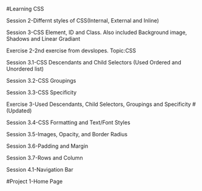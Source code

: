 #Learning CSS
 
Session 2-Differnt styles of CSS(Internal, External and Inline)

Session 3-CSS Element, ID and Class. Also included Background image, Shadows and Linear Gradiant

Exercise 2-2nd exercise from devslopes. Topic:CSS

Session 3.1-CSS Descendants and Child Selectors (Used Ordered and Unordered list)

Session 3.2-CSS Groupings

Session 3.3-CSS Specificity

Exercise 3-Used Descendants, Child Selectors, Groupings and Specificity #(Updated)

Session 3.4-CSS Formatting and Text/Font Styles

Session 3.5-Images, Opacity, and Border Radius

Session 3.6-Padding and Margin

Session 3.7-Rows and Column

Session 4.1-Navigation Bar

#Project 1-Home Page
